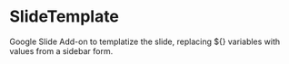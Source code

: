 # SlideTemplate
Google Slide Add-on to templatize the slide, replacing ${} variables with values from a sidebar form.
